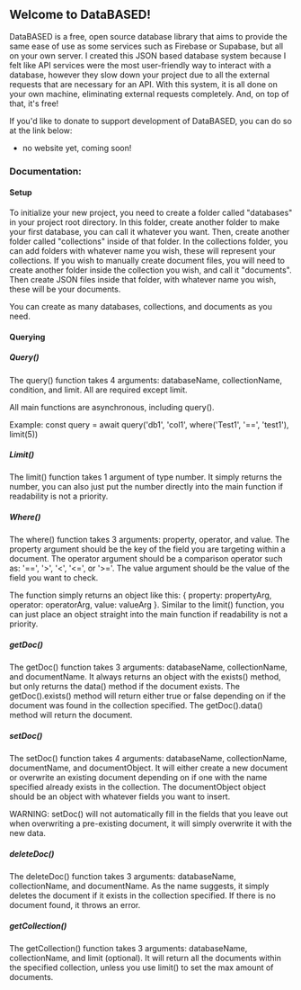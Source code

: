 

## Welcome to DataBASED!

DataBASED is a free, open source database library that aims to provide the same ease of use as some services such as Firebase or Supabase, but all on your own server.
I created this JSON based database system because I felt like API services were the most user-friendly way to interact with a database, however they slow down your project
due to all the external requests that are necessary for an API. With this system, it is all done on your own machine, eliminating external requests completely.
And, on top of that, it's free!

If you'd like to donate to support development of DataBASED, you can do so at the link below:
* no website yet, coming soon!

### Documentation:


#### Setup
To initialize your new project, you need to create a folder called "databases" in your project root directory.
In this folder, create another folder to make your first database, you can call it whatever you want.
Then, create another folder called "collections" inside of that folder.
In the collections folder, you can add folders with whatever name you wish, these will represent your collections.
If you wish to manually create document files, you will need to create another folder inside the collection you wish, and call it "documents".
Then create JSON files inside that folder, with whatever name you wish, these will be your documents.

You can create as many databases, collections, and documents as you need.

#### Querying

##### Query()
The query() function takes 4 arguments: databaseName, collectionName, condition, and limit.
All are required except limit.

All main functions are asynchronous, including query().

Example:
const query = await query('db1', 'col1', where('Test1', '==', 'test1'), limit(5))

##### Limit()
The limit() function takes 1 argument of type number.
It simply returns the number, you can also just put the number directly into the main function if readability is not a priority.

##### Where()
The where() function takes 3 arguments: property, operator, and value.
The property argument should be the key of the field you are targeting within a document.
The operator argument should be a comparison operator such as: '==', '>', '<', '<=', or '>='.
The value argument should be the value of the field you want to check.

The function simply returns an object like this: { property: propertyArg, operator: operatorArg, value: valueArg }.
Similar to the limit() function, you can just place an object straight into the main function if readability is not a priority.

##### getDoc()
The getDoc() function takes 3 arguments: databaseName, collectionName, and documentName.
It always returns an object with the exists() method, but only returns the data() method if the document exists.
The getDoc().exists() method will return either true or false depending on if the document was found in the collection specified.
The getDoc().data() method will return the document.

##### setDoc()
The setDoc() function takes 4 arguments: databaseName, collectionName, documentName, and documentObject.
It will either create a new document or overwrite an existing document depending on if one with the name specified already exists in the collection.
The documentObject object should be an object with whatever fields you want to insert.

WARNING: setDoc() will not automatically fill in the fields that you leave out when overwriting a pre-existing document, it will simply overwrite it with the new data.

##### deleteDoc()
The deleteDoc() function takes 3 arguments: databaseName, collectionName, and documentName.
As the name suggests, it simply deletes the document if it exists in the collection specified.
If there is no document found, it throws an error.

##### getCollection()
The getCollection() function takes 3 arguments: databaseName, collectionName, and limit (optional).
It will return all the documents within the specified collection, unless you use limit() to set the max amount of documents.